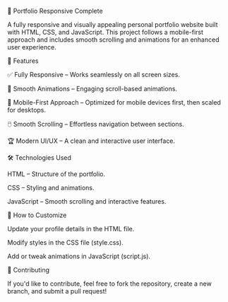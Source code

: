 📌 Portfolio Responsive Complete

A fully responsive and visually appealing personal portfolio website built with HTML, CSS, and JavaScript. This project follows a mobile-first approach and includes smooth scrolling and animations for an enhanced user experience.

🌟 Features

✅ Fully Responsive – Works seamlessly on all screen sizes.

🎨 Smooth Animations – Engaging scroll-based animations.

🚀 Mobile-First Approach – Optimized for mobile devices first, then scaled for desktops.

🖱️ Smooth Scrolling – Effortless navigation between sections.

🏆 Modern UI/UX – A clean and interactive user interface.

🛠️ Technologies Used

HTML – Structure of the portfolio.

CSS – Styling and animations.

JavaScript – Smooth scrolling and interactive features.

📌 How to Customize

Update your profile details in the HTML file.

Modify styles in the CSS file (style.css).

Add or tweak animations in JavaScript (script.js).

🤝 Contributing

If you'd like to contribute, feel free to fork the repository, create a new branch, and submit a pull request!
